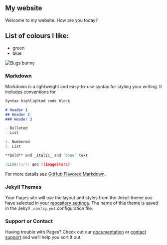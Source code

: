 ## My website

Welcome to my website. How are you today?

## List of colours I like:
- green
- blue

![Bugs bunny](https://lh6.ggpht.com/DYTcLHZY_kBvcC7-UeteEe2U46M6524FzheSEZ_rQ87KxSjvGF4l5yH-g6B2fCvWQ5gkXeZt2F69hYJEzr7BE5gNUm8Y=s0)

### Markdown

Markdown is a lightweight and easy-to-use syntax for styling your writing. It includes conventions for

```markdown
Syntax highlighted code block

# Header 1
## Header 2
### Header 3

- Bulleted
- List

1. Numbered
2. List

**Bold** and _Italic_ and `Code` text

[Link](url) and ![Image](src)
```

For more details see [GitHub Flavored Markdown](https://guides.github.com/features/mastering-markdown/).

### Jekyll Themes

Your Pages site will use the layout and styles from the Jekyll theme you have selected in your [repository settings](https://github.com/DragonWheels/DragonWheels.github.io/settings). The name of this theme is saved in the Jekyll `_config.yml` configuration file.

### Support or Contact

Having trouble with Pages? Check out our [documentation](https://help.github.com/categories/github-pages-basics/) or [contact support](https://github.com/contact) and we’ll help you sort it out.
